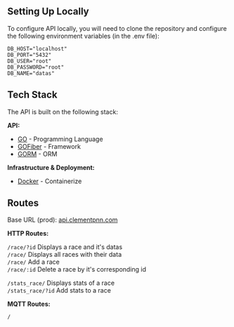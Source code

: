 ## Setting Up Locally

To configure API locally, you will need to clone the repository and configure the following environment variables (in the .env file):

```
DB_HOST="localhost"
DB_PORT="5432"
DB_USER="root"
DB_PASSWORD="root"
DB_NAME="datas"
```

## Tech Stack

The API is built on the following stack:

**API:**
- [GO](https://go.dev/) - Programming Language
- [GOFiber](https://gofiber.io/) - Framework
- [GORM](https://gorm.io/) - ORM

**Infrastructure & Deployment:**
- [Docker](https://www.docker.com/) - Containerize

## Routes

Base URL (prod): [api.clementpnn.com](api.clementpnn.com)

**HTTP Routes:**

`/race/?id` Displays a race and it's datas<br>
`/race/` Displays all races with their data<br>
`/race/` Add a race<br>
`/race/:id` Delete a race by it's corresponding id<br>

`/stats_race/` Displays stats of a race<br>
`/stats_race/?id` Add stats to a race

**MQTT Routes:**

`/` <br>
